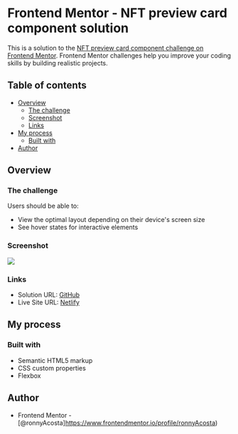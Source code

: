 # Frontend Mentor - NFT preview card component solution

This is a solution to the [NFT preview card component challenge on Frontend Mentor](https://www.frontendmentor.io/challenges/nft-preview-card-component-SbdUL_w0U). Frontend Mentor challenges help you improve your coding skills by building realistic projects. 

## Table of contents

- [Overview](#overview)
  - [The challenge](#the-challenge)
  - [Screenshot](#screenshot)
  - [Links](#links)
- [My process](#my-process)
  - [Built with](#built-with)
- [Author](#author)




## Overview

### The challenge

Users should be able to:

- View the optimal layout depending on their device's screen size
- See hover states for interactive elements

### Screenshot

![](./screenshot.jpg)


### Links

- Solution URL: [GitHub](https://github.com/ronnyAcosta/nft-preview-card-component)
- Live Site URL: [Netlify](https://nft-preview-card-component-rx.netlify.app/)

## My process

### Built with

- Semantic HTML5 markup
- CSS custom properties
- Flexbox


## Author

- Frontend Mentor - [@ronnyAcosta]https://www.frontendmentor.io/profile/ronnyAcosta)


